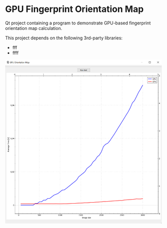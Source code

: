 # GPU Fingerprint Orientation Map
Qt project containing a program to demonstrate GPU-based fingerprint orientation map calculation.

This project depends on the following 3rd-party libraries:
* fff
* ffff

![alt text](img/performance.png "CPU vs. GPU performance comparison graph")
